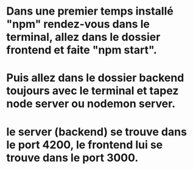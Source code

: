 # Dans une premier temps installé "npm" rendez-vous dans le terminal, allez dans le dossier frontend et faite "npm start".

# Puis allez dans le dossier backend toujours avec le terminal et tapez node server ou nodemon server.

# le server (backend) se trouve dans le port 4200, le frontend lui se trouve dans le port 3000.